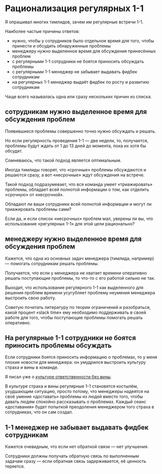 # Рационализация регулярных 1-1

Я опрашивал многих тимлидов, зачем им регулярные встречи 1-1.

Наиболее частые причины ответов:

- нужно, чтобы у сотрудников было отдельное время для того, чтобы принести и обсудить обнаруженные проблемы
- менеджеру нужно выделенное время для обсуждения принесённых проблем
- с регулярными 1-1 сотрудники не боятся приносить обсуждать проблемы
- с регулярными 1-1 менеджер не забывает выдавать фидбек сотрудникам
- на регулярных 1-1 менеджер выдаёт фидбек по росту и развитию сотрудникам

Чаще всего называлась одна или сразу нескольких причин из списка.

## сотрудникам нужно выделенное время для обсуждения проблем

Появившиеся проблемы совершенно точно нужно обсуждать и решать.

Но если регулярность проведения 1-1 — две недели, то, получается, проблемы будут ждать от 1 до 13 дней до момента, пока их хотя бы обсудят.

Сомневаюсь, что такой подход является оптимальным.

Иногда тимлиды говорят, что «срочные» проблемы обсуждаются и решаются сразу, а вот «несрочные» ждут обсуждения на встрече.

Такой подход подразумевает, что вся команда умеет «триажировать» проблемы, обладает всей полнотой информации о том, как отделить «срочную» от «несрочной».

Обладают ли ваши сотрудники всей полнотой информации и могут ли триажировать проблемы сами?

Если да, и если список «несрочных» проблем мал, уверены ли вы, что использование «регулярных 1-1» для этой цели рационально?

## менеджеру нужно выделенное время для обсуждения проблем

Кажется, что одна из основных задач менеджера (тимлида, например) — помогать сотрудникам решать проблемы.

Получается, что если у менеджера не хватает времени оперативно решать поступающие проблемы, то что-то с его работой сильно не так.

Выходит, что использование регулярного 1-1 как выделенного для решения проблем времени усугубляет проблему неумения менеджера выстроить свою работу.

Советую почитать литературу по теории ограничений и разобраться, какой процент «slack time» ему необходимо поддерживать в своей работе для того, чтобы поступающие проблемы помогать решать оперативно.

## На регулярные 1-1 сотрудники не боятся приносить проблемы обсуждать

Если сотрудники боятся приносить информацию о проблемах, то у меня плохие новости для менеджера: он умудрился выстроить культуру страха и вины в команде.

Я писал уже о [культуре ответственности без вины](https://github.com/sharovatov/teamlead/blob/master/blameless_responsibility.md).

В культуре страха и вины регулярные 1-1 становятся костылём, ухудшающим ситуацию, просто потому, что менеджеры надеятся на своё умение «доставать» проблемы из людей вместо того, чтобы давать людям спокойно рассказывать о проблемах. Каждый сеанс «доставания» будет попыткой преодоления менеджером того страха в сотрудниках, что он сам создал.

## 1-1 менеджер не забывает выдавать фидбек сотрудникам

Кажется очевидным, что если нет обратной связи — нет улучшения.

Сотрудники должны получать обратную связь по выполненным задачам сразу — если обратная связь задерживается, её ценность теряется.



